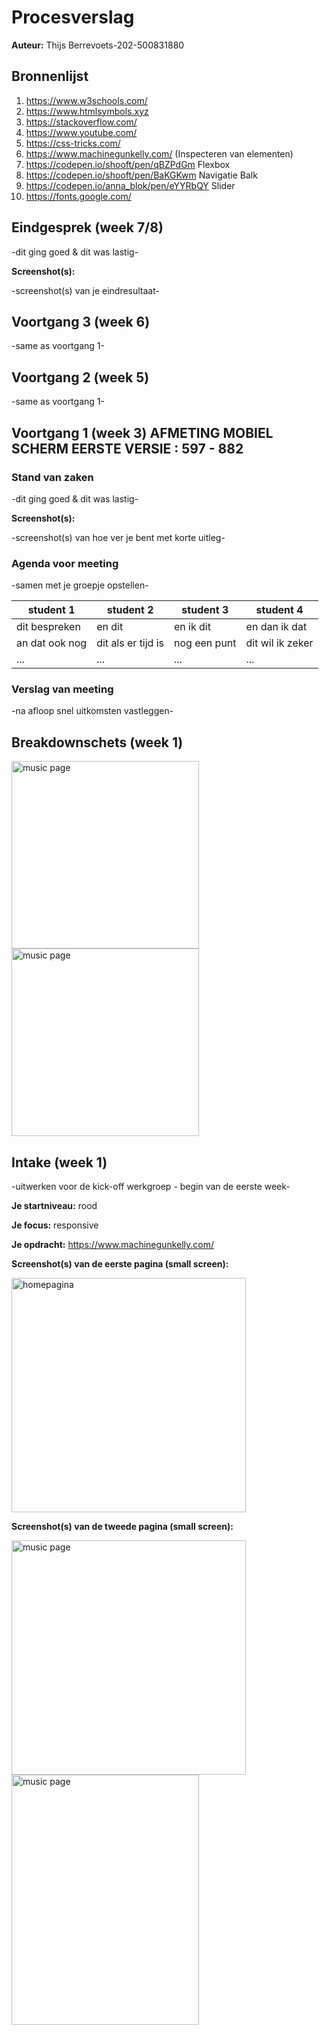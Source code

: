 # Procesverslag
**Auteur:** Thijs Berrevoets-202-500831880


## Bronnenlijst
1. https://www.w3schools.com/
2. https://www.htmlsymbols.xyz
3. https://stackoverflow.com/
4. https://www.youtube.com/
5. https://css-tricks.com/
6. https://www.machinegunkelly.com/ (Inspecteren van elementen)
7. https://codepen.io/shooft/pen/qBZPdGm Flexbox
8. https://codepen.io/shooft/pen/BaKGKwm Navigatie Balk
9. https://codepen.io/anna_blok/pen/eYYRbQY Slider
10. https://fonts.google.com/



## Eindgesprek (week 7/8)

-dit ging goed & dit was lastig-

**Screenshot(s):**

-screenshot(s) van je eindresultaat-



## Voortgang 3 (week 6)

-same as voortgang 1-



## Voortgang 2 (week 5)

-same as voortgang 1-



## Voortgang 1 (week 3)    AFMETING MOBIEL SCHERM EERSTE VERSIE : 597 - 882

### Stand van zaken

-dit ging goed & dit was lastig-

**Screenshot(s):**

-screenshot(s) van hoe ver je bent met korte uitleg-

### Agenda voor meeting

-samen met je groepje opstellen-

| student 1      | student 2          | student 3    | student 4        |
| ---            | ---                | ---          | ---              |
| dit bespreken  | en dit             | en ik dit    | en dan ik dat    |
| an dat ook nog | dit als er tijd is | nog een punt | dit wil ik zeker |
| ...            | ...                | ...          | ...              |

### Verslag van meeting

-na afloop snel uitkomsten vastleggen-



## Breakdownschets (week 1)

<img src="images\breakdownschets1.png" width="300px" alt="music page">
<img src="images\breakdownschets2.png" width="300px" alt="music page">



## Intake (week 1)
-uitwerken voor de kick-off werkgroep - begin van de eerste week-

**Je startniveau:** rood

**Je focus:** responsive 

**Je opdracht:** https://www.machinegunkelly.com/

**Screenshot(s) van de eerste pagina (small screen):**

<img src="images\pagina 1.png" width="375px" alt="homepagina">

**Screenshot(s) van de tweede pagina (small screen):**

<img src="images\pagina2deel1.png" width="375px" alt="music page">
<img src="images\pagina 2 deel2.png" height="400px" width="300px" alt="music page">
